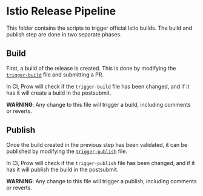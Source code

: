 # Istio Release Pipeline

This folder contains the scripts to trigger official Istio builds. The build and publish step are done in two separate phases.

## Build

First, a build of the release is created. This is done by modifying the [`trigger-build`](./trigger-build) file and submitting a PR. 

In CI, Prow will check if the `trigger-build` file has been changed, and if it has it will create a build in the postsubmit.

**WARNING**: Any change to this file will trigger a build, including comments or reverts.

## Publish

Once the build created in the previous step has been validated, it can be published by modifying the [`trigger-publish`](./trigger-publish) file.

In CI, Prow will check if the `trigger-publish` file has been changed, and if it has it will publish the build in the postsubmit.

**WARNING**: Any change to this file will trigger a publish, including comments or reverts.

